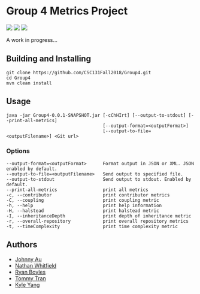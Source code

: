 # Group 4 Metrics Project
![](https://img.shields.io/github/contributors/CSC131Fall2018/Group4.svg)
![](https://img.shields.io/github/last-commit/CSC131Fall2018/Group4.svg)
![](https://img.shields.io/github/downloads/CSC131Fall2018/Group4/total.svg)

A work in progress...

## Building and Installing
```
git clone https://github.com/CSC131Fall2018/Group4.git
cd Group4
mvn clean install
```

## Usage
```
java -jar Group4-0.0.1-SNAPSHOT.jar [-cChHIrt] [--output-to-stdout] [--print-all-metrics]
                                    [--output-format=<outputFormat>]
                                    [--output-to-file=<outputFilename>] <Git url>
```

### Options

    --output-format=<outputFormat>      Format output in JSON or XML. JSON enabled by default.
    --output-to-file=<outputFilename>   Send output to specified file.
    --output-to-stdout                  Send output to stdout. Enabled by default.
    --print-all-metrics                 print all metrics
    -c, --contributor                   print contributor metrics
    -C, --coupling                      print coupling metric
    -h, --help                          print help information
    -H, --halstead                      print halstead metric
    -I, --inheritanceDepth              print depth of inheritance metric
    -r, --overall-repository            print overall repository metrics
    -t, --timeComplexity                print time complexity metric


## Authors
- [Johnny Au](https://github.com/johnny-au)
- [Nathan Whitfield](https://github.com/natewhitfield)
- [Ryan Boyles](https://github.com/RyanBoyles14)
- [Tommy Tran](https://github.com/hangrytommy)
- [Kyle Yang](https://github.com/kyleYzn)